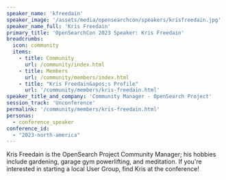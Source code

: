 ```yaml
---
speaker_name: 'kfreedain'
speaker_image: '/assets/media/opensearchcon/speakers/krisfreedain.jpg'
speaker_name_full: 'Kris Freedain'
primary_title: 'OpenSearchCon 2023 Speaker: Kris Freedain'
breadcrumbs:
  icon: community
  items:
    - title: Community
      url: /community/index.html
    - title: Members
      url: /community/members/index.html
    - title: "Kris Freedain&apos;s Profile"
      url: '/community/members/kris-freedain.html'
speaker_title_and_company: 'Community Manager - OpenSearch Project'
session_track: 'Unconference'
permalink: '/community/members/kris-freedain.html'
personas:
  - conference_speaker
conference_id:
  - "2023-north-america"
---
```


Kris Freedain is the OpenSearch Project Community Manager; his hobbies include gardening, garage gym powerlifting, and meditation. If you're interested in starting a local User Group, find Kris at the conference!
